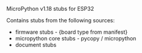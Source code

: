 MicroPython v1.18 stubs for ESP32

Contains stubs from the following sources:
- firmware stubs - {board type from manifest}
- micropython core stubs - pycopy / micropython 
- document stubs 
